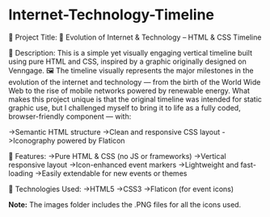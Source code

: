 # Internet-Technology-Timeline
📌 Project Title:
📆 Evolution of Internet & Technology – HTML & CSS Timeline

📝 Description:
This is a simple yet visually engaging vertical timeline built using pure HTML and CSS, inspired by a graphic originally designed on Venngage.
🖼️ The timeline visually represents the major milestones in the evolution of the internet and technology — from the birth of the World Wide Web to the rise of mobile networks powered by renewable energy.
What makes this project unique is that the original timeline was intended for static graphic use, but I challenged myself to bring it to life as a fully coded, browser-friendly component — with:

->Semantic HTML structure
->Clean and responsive CSS layout
->Iconography powered by Flaticon

🚀 Features:
->Pure HTML & CSS (no JS or frameworks)
->Vertical responsive layout
->Icon-enhanced event markers
->Lightweight and fast-loading
->Easily extendable for new events or themes

🔧 Technologies Used:
->HTML5
->CSS3
->Flaticon (for event icons)

**Note:** The images folder includes the .PNG files for all the icons used.
